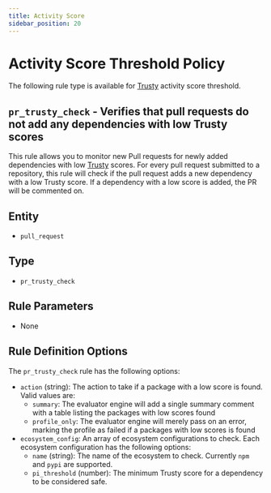 ```yaml
---
title: Activity Score
sidebar_position: 20
---
```


# Activity Score Threshold Policy

The following rule type is available for [Trusty](https://www.trustypkg.dev/) activity score threshold.

## `pr_trusty_check` - Verifies that pull requests do not add any dependencies with low Trusty scores

This rule allows you to monitor new Pull requests for newly added dependencies with low
[Trusty](https://www.trustypkg.dev/) scores.
For every pull request submitted to a repository, this rule will check if the pull request adds a new dependency with
a low Trusty score. If a dependency with a low score is added, the PR will be commented on.

## Entity
- `pull_request`

## Type
- `pr_trusty_check`

## Rule Parameters
- None

## Rule Definition Options

The `pr_trusty_check` rule has the following options:

- `action` (string): The action to take if a package with a low score is found. Valid values are:
  - `summary`: The evaluator engine will add a single summary comment with a table listing the packages with low scores found
  - `profile_only`: The evaluator engine will merely pass on an error, marking the profile as failed if a packages with low scores is found
- `ecosystem_config`: An array of ecosystem configurations to check. Each ecosystem configuration has the following options:
  - `name` (string): The name of the ecosystem to check. Currently `npm` and `pypi` are supported.
  - `pi_threshold` (number): The minimum Trusty score for a dependency to be considered safe.

